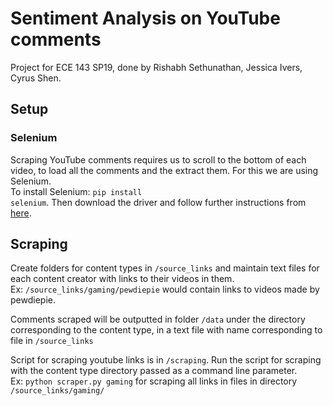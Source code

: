 # Sentiment Analysis on YouTube comments
Project for ECE 143 SP19, done by Rishabh Sethunathan, Jessica Ivers, Cyrus Shen.

## Setup
### Selenium
Scraping YouTube comments requires us to scroll to the bottom of each video, to load all the comments and the extract them. For this we are using Selenium.<br>
To install Selenium: <code>pip install selenium</code>. Then download the driver and follow further instructions from <a href="https://selenium-python.readthedocs.io/installation.html">here</a>.

## Scraping
Create folders for content types in <code>/source_links</code> and maintain text files for each content creator with links to their videos in them.<br>
Ex: <code>/source_links/gaming/pewdiepie</code> would contain links to videos made by pewdiepie.

Comments scraped will be outputted in folder <code>/data</code> under the directory corresponding to the content type, in a text file with name corresponding to file in <code>/source_links</code>

Script for scraping youtube links is in <code>/scraping</code>. Run the script for scraping with the content type directory passed as a command line parameter. <br>
Ex: <code>python scraper.py gaming</code> for scraping all links in files in directory <code>/source_links/gaming/</code>
